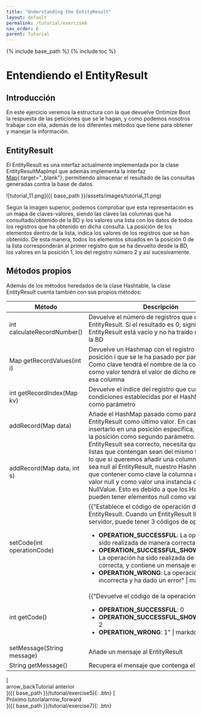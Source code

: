 ```yaml
---
title: "Understanding the EntityResult"
layout: default
permalink: /tutorial/exercise6
nav_order: 6
parent: Tutorial
---
```


{% include base_path %}
{% include toc %}

# Entendiendo el EntityResult
## Introducción
En este ejercicio veremos la estructura con la que devuelve Ontimize Boot la respuesta de las peticiones que se le 
hagan, y como podemos nosotros trabajar con ella, además de los diferentes métodos que tiene para obtener y manejar 
la información.

## EntityResult
El EntityResult es una interfaz actualmente implementada por la clase EntityResultMapImpl que además implementa la 
interfaz [Map](https://docs.oracle.com/en/java/javase/11/docs/api/java.base/java/util/Map.html){:target="_blank"}, 
permitiendo almacenar el resultado de las consultas generadas contra la base de datos.

![tutorial_11.png]({{ base_path }}/assets/images/tutorial_11.png)

Según la imagen superior, podemos comprobar que esta representación es un mapa de claves-valores, siendo las claves las
columnas que ha consultado/obtenido de la BD y los valores una lista con los datos de todos los registros que ha 
obtenido en dicha consulta. La posición de los elementos dentro de la lista, indica los valores de los registros que 
se han obtenido. De esta manera, todos los elementos situados en la posición 0 de la lista corresponderán al primer 
registro que se ha devuelto desde la BD, los valores en la posición 1, los del registro número 2 y así sucesivamente.

## Métodos propios

Además de los métodos heredados de la clase Hashtable, la clase EntityResult cuenta también con sus propios métodos:

<table>
    <thead>
        <tr>
            <th>Método</th>
            <th>Descripción</th>
        </tr>
    </thead>
    <tbody>
        <tr>
            <td>int calculateRecordNumber()</td>
            <td>Devuelve el número de registros que contiene el EntityResult. Si el resultado es 0, significa que el EntityResult está vacío y no ha traído registros de la BD</td>
        </tr>
        <tr>
            <td>Map getRecordValues(int i)</td>
            <td>Devuelve un Hashmap con el registro en la posición i que se le ha pasado por parámetro. Como clave tendrá el nombre de la columna y como valor tendrá el valor de dicho registro para esa columna</td>
        </tr>
        <tr>
            <td>int getRecordIndex(Map kv)</td>
            <td>Devuelve el índice del registro que cumpla las condiciones establecidas por el HashMap pasado como parámetro</td>
        </tr>
        <tr>
            <td>addRecord(Map data)</td>
            <td rowspan="2">Añade el HashMap pasado como parámetro al EntityResult como último valor. En caso de querer insertarlo en una posición específica, se indicará la posición como segundo parámetro. Para que el EntityResult sea correcto, necesita que todos las listas que contengan sean del mismo tamaño, por lo que si queremos añadir una columna cuyo valor sea null al EntityResult, nuestro Hashmap tiene que contener como clave la columna que tendrá valor null y como valor una instancia del objeto NullValue. Esto es debido a que los Hashmap no pueden tener elementos null como valor.</td>
        </tr>
        <tr>
            <td>addRecord(Map data, int s)</td>
        </tr>
        <tr>
            <td>setCode(int operationCode)</td>
            <td>
{{"Establece el código de operación del EntityResult. Cuando un EntityResult llega al servidor, puede tener 3 códigos de operación:

* **OPERATION_SUCCESSFUL**: La operación ha sido realizada de manera correcta
* **OPERATION_SUCCESSFUL_SHOW_MESSAGE**: La operación ha sido realizada de manera correcta, y contiene un mensaje específico
* **OPERATION_WRONG**: La operación ha sido incorrecta y ha dado un error" | markdownify }}
</td>
        </tr>
        <tr>
            <td>int getCode()</td>
            <td>{{"Devuelve el código de la operación:

* **OPERATION_SUCCESSFUL**: 0
* **OPERATION_SUCCESSFUL_SHOW_MESSAGE**: 2
* **OPERATION_WRONG**: 1" | markdownify }}</td>
        </tr>
        <tr>
            <td>setMessage(String message)</td>
            <td>Añade un mensaje al EntityResult</td>
        </tr>
        <tr>
            <td>String getMessage()</td>
            <td>Recupera el mensaje que contenga el EntityResult</td>
        </tr>
    </tbody>
</table>

[<span style="display: flex; align-items: center;"><span class="material-symbols-outlined">arrow_back</span> Tutorial anterior</span>]({{ base_path }}/tutorial/exercise5){: .btn}
[<span style="display: flex; align-items: center;">Próximo tutorial <span class="material-symbols-outlined">arrow_forward</span></span>]({{ base_path }}/tutorial/exercise7){: .btn}